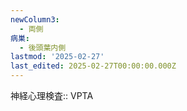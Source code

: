 ```yaml
---
newColumn3:
  - 両側
病巣:
  - 後頭葉内側
lastmod: '2025-02-27'
last_edited: 2025-02-27T00:00:00.000Z
---
```


神経心理検査:: VPTA
